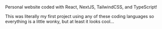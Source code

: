 Personal website coded with React, NextJS, TailwindCSS, and TypeScript!

This was literally my first project using any of these coding languages so everything is a little wonky, but at least it looks cool...
